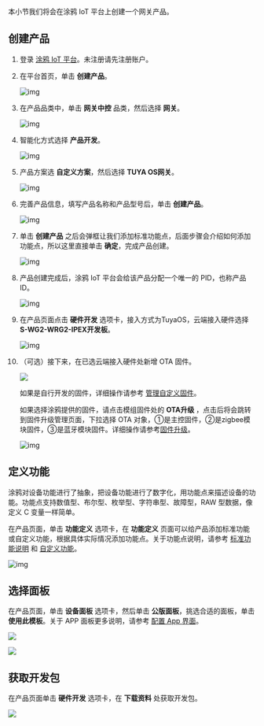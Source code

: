 本小节我们将会在涂鸦 IoT 平台上创建一个网关产品。

## 创建产品

1. 登录 [涂鸦 IoT 平台](https://iot.tuya.com/pmg/solution)。未注册请先注册账户。

2. 在平台首页，单击 **创建产品**。

   ![img](https://airtake-public-data-1254153901.cos.ap-shanghai.myqcloud.com/goat/20201109/3df3f0e80fbb4eb0ba5968b18d35f0ec.png)

3. 在产品品类中，单击 **网关中控** 品类，然后选择 **网关**。

   ![img](https://images.tuyacn.com/fe-static/docs/img/4df07424-3c3f-411f-b7cb-c41065d04ab8.jpg)

4. 智能化方式选择 **产品开发**。

   ![img](https://images.tuyacn.com/fe-static/docs/img/a9187b07-e219-418f-bc74-aa24f4667b6e.jpg)

5. 产品方案选 **自定义方案**，然后选择 **TUYA OS网关**。

   ![img](https://images.tuyacn.com/fe-static/docs/img/bbcc2192-2983-4af9-b745-83191baee82e.png)

6. 完善产品信息，填写产品名称和产品型号后，单击 **创建产品**。

   ![img](https://images.tuyacn.com/fe-static/docs/img/35ad9e91-f362-4f98-98f4-9d3bcdf40434.png)

7. 单击 **创建产品** 之后会弹框让我们添加标准功能点，后面步骤会介绍如何添加功能点，所以这里直接单击 **确定**，完成产品创建。

   ![img](https://images.tuyacn.com/fe-static/docs/img/2623444a-1589-471c-8aa4-7fff3fd4c70c.png)

8. 产品创建完成后，涂鸦 IoT 平台会给该产品分配一个唯一的 PID，也称产品 ID。

   ![img](https://images.tuyacn.com/fe-static/docs/img/5db32464-6d54-4944-8e93-3c7ecb5b09a7.png)

9. 在产品页面点击 **硬件开发** 选项卡，接入方式为TuyaOS，云端接入硬件选择 **S-WG2-WRG2-IPEX开发板**。

    ![img](https://images.tuyacn.com/fe-static/docs/img/a15553c8-7f9e-41bc-9eda-816546433238.png)

10. （可选）接下来，在已选云端接入硬件处新增 OTA 固件。

    ![](https://images.tuyacn.com/fe-static/docs/img/1442eb5f-fc7d-4a56-93ac-9618e9224f2c.jpg)

    如果是自行开发的固件，详细操作请参考 [管理自定义固件](https://developer.tuya.com/cn/docs/iot/firmware-management?id=Kaodpujhzrfuu)。

    如果选择涂鸦提供的固件，请点击模组固件处的 **OTA升级** ，点击后将会跳转到固件升级管理页面，下拉选择 OTA 对象，①是主控固件，②是zigbee模块固件，③是蓝牙模块固件。详细操作请参考[固件升级](https://developer.tuya.com/cn/docs/iot/firmware-upgrade-operation-guide?id=K93ixsft1w3to)。

    ![img](https://images.tuyacn.com/fe-static/docs/img/45530643-ad89-4f0c-8fcf-f807bc32610c.png)

## 定义功能

涂鸦对设备功能进行了抽象，把设备功能进行了数字化，用功能点来描述设备的功能。功能点支持数值型、布尔型、枚举型、字符串型、故障型，RAW 型数据，像定义 C 变量一样简单。

在产品页面，单击 **功能定义** 选项卡，在 **功能定义** 页面可以给产品添加标准功能或自定义功能，根据具体实际情况添加功能点。关于功能点说明，请参考 [标准功能说明](https://developer.tuya.com/cn/docs/iot/standard-functions?id=K914jp5h3j6s8) 和 [自定义功能](https://developer.tuya.com/cn/docs/iot/custom-functions?id=K937y38137c64)。

![img](https://images.tuyacn.com/fe-static/docs/img/77998809-639c-49c9-92e5-bd6c898ebe38.png)

## 选择面板

在产品页面，单击 **设备面板** 选项卡，然后单击 **公版面板**，挑选合适的面板，单击 **使用此模板**。关于 APP 面板更多说明，请参考 [配置 App 界面](https://developer.tuya.com/cn/docs/iot/app-ui-design?id=K914jpghswnq0)。

![](https://images.tuyacn.com/fe-static/docs/img/1d2a6a26-5104-4bee-b5a6-841314d1449a.jpg)

![](https://images.tuyacn.com/fe-static/docs/img/bcddbc5f-6248-4029-af9f-993d6a4c1026.jpg)

## 获取开发包

在产品页面单击 **硬件开发** 选项卡，在 **下载资料** 处获取开发包。

![](https://images.tuyacn.com/fe-static/docs/img/72ca1e86-f255-4ea2-92c8-15a924f2a81b.png)
